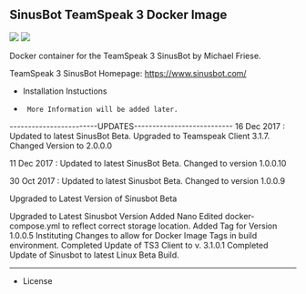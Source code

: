 ## SinusBot TeamSpeak 3 Docker Image

[![](https://images.microbadger.com/badges/version/asos/sinusbot.svg)](https://microbadger.com/images/asos/sinusbot "Get your own version badge on microbadger.com")
[![](https://images.microbadger.com/badges/image/asos/sinusbot.svg)](https://microbadger.com/images/asos/sinusbot "Get your own image badge on microbadger.com")

Docker container for the TeamSpeak 3 SinusBot by Michael Friese.

TeamSpeak 3 SinusBot Homepage: https://www.sinusbot.com/


* Installation Instuctions

*      More Information will be added later.


------------------------UPDATES---------------------------
16 Dec 2017 : Updated to latest SinusBot Beta. Upgraded to Teamspeak Client 3.1.7. Changed Version to 2.0.0.0

11 Dec 2017 : Updated to latest SinusBot Beta. Changed to version 1.0.0.10

30 Oct 2017 : Updated to latest Sinusbot Beta. Changed to version 1.0.0.9

Upgraded to Latest Version of Sinusbot Beta

Upgraded to Latest Sinusbot Version
  Added Nano
  Edited docker-compose.yml to reflect correct storage location.
Added Tag for Version 1.0.0.5
Instituting Changes to allow for Docker Image Tags in build environment.
Completed Update of TS3 Client to v. 3.1.0.1
Completed Update of Sinusbot to latest Linux Beta Build.

----------------------------------------------------------

* License
